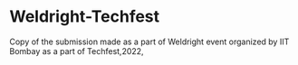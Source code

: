 # Weldright-Techfest
Copy of the submission made as a part of Weldright event organized by IIT Bombay as a part of Techfest,2022,
